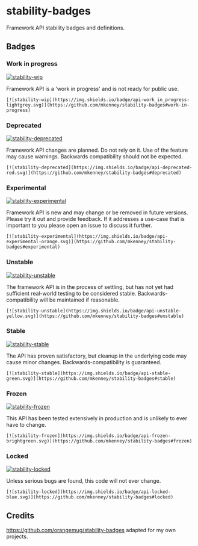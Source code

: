 # stability-badges

Framework API stability badges and definitions.

## Badges

### Work in progress
[![stability-wip](https://img.shields.io/badge/api-work_in_progress-lightgrey.svg)](https://github.com/mkenney/stability-badges#work-in-progress)

Framework API is a 'work in progress' and is not ready for public use.

    [![stability-wip](https://img.shields.io/badge/api-work_in_progress-lightgrey.svg)](https://github.com/mkenney/stability-badges#work-in-progress)


### Deprecated
[![stability-deprecated](https://img.shields.io/badge/api-deprecated-red.svg)](https://github.com/mkenney/stability-badges#deprecated)

Framework API changes are planned. Do not rely on it. Use of the feature may cause warnings. Backwards compatibility should not be expected.

    [![stability-deprecated](https://img.shields.io/badge/api-deprecated-red.svg)](https://github.com/mkenney/stability-badges#deprecated)

### Experimental
[![stability-experimental](https://img.shields.io/badge/api-experimental-orange.svg)](https://github.com/mkenney/stability-badges#experimental)

Framework API is new and may change or be removed in future versions. Please try it out and provide feedback. If it addresses a use-case that is important to you please open an issue to discuss it further.

    [![stability-experimental](https://img.shields.io/badge/api-experimental-orange.svg)](https://github.com/mkenney/stability-badges#experimental)

### Unstable
[![stability-unstable](https://img.shields.io/badge/api-unstable-yellow.svg)](https://github.com/mkenney/stability-badges#unstable)

The framework API is in the process of settling, but has not yet had sufficient real-world testing to be considered stable. Backwards-compatibility will be maintained if reasonable.

    [![stability-unstable](https://img.shields.io/badge/api-unstable-yellow.svg)](https://github.com/mkenney/stability-badges#unstable)

### Stable
[![stability-stable](https://img.shields.io/badge/api-stable-green.svg)](https://github.com/mkenney/stability-badges#stable)

The API has proven satisfactory, but cleanup in the underlying code may cause minor changes. Backwards-compatibility is guaranteed.

    [![stability-stable](https://img.shields.io/badge/api-stable-green.svg)](https://github.com/mkenney/stability-badges#stable)

### Frozen
[![stability-frozen](https://img.shields.io/badge/api-frozen-brightgreen.svg)](https://github.com/mkenney/stability-badges#frozen)

This API has been tested extensively in production and is unlikely to ever have to change.

    [![stability-frozen](https://img.shields.io/badge/api-frozen-brightgreen.svg)](https://github.com/mkenney/stability-badges#frozen)

### Locked
[![stability-locked](https://img.shields.io/badge/api-locked-blue.svg)](https://github.com/mkenney/stability-badges#locked)

Unless serious bugs are found, this code will not ever change.

    [![stability-locked](https://img.shields.io/badge/api-locked-blue.svg)](https://github.com/mkenney/stability-badges#locked)

## Credits
https://github.com/orangemug/stability-badges adapted for my own projects.
